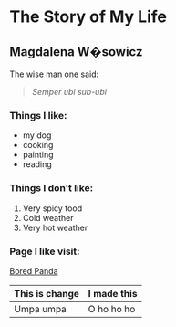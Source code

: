 # The Story of My Life
## Magdalena W�sowicz

The wise man one said:
> *Semper ubi sub-ubi*

### Things I like:
- my dog
- cooking
- painting
- reading

### Things I don't like:
1. Very spicy food
2. Cold weather
3. Very hot weather

### Page I like visit:
[Bored Panda](https://www.boredpanda.com/?utm_source=bing&utm_medium=organic&utm_campaign=organic)

|This is change| I made this|
|--------------|------------|
| Umpa umpa | O ho ho ho |